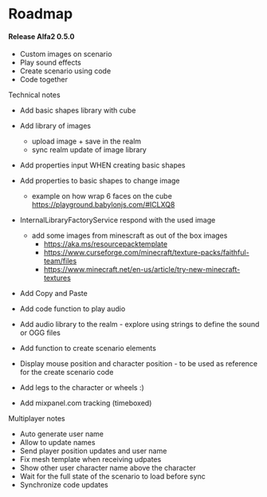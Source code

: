 # Roadmap

#### Release Alfa2 0.5.0
- Custom images on scenario
- Play sound effects
- Create scenario using code
- Code together

Technical notes
- Add basic shapes library with cube 
- Add library of images 
  - upload image + save in the realm
  - sync realm update of image library
- Add properties input WHEN creating basic shapes
- Add properties to basic shapes to change image 
  - example on how wrap 6 faces on the cube https://playground.babylonjs.com/#ICLXQ8

- InternalLibraryFactoryService respond with the used image

  - add some images from minescraft as out of the box images
    - https://aka.ms/resourcepacktemplate
    - https://www.curseforge.com/minecraft/texture-packs/faithful-team/files
    - https://www.minecraft.net/en-us/article/try-new-minecraft-textures

- Add Copy and Paste

- Add code function to play audio
- Add audio library to the realm - explore using strings to define the sound or OGG files
- Add function to create scenario elements
- Display mouse position and character position - to be used as reference 
for the create scenario code
- Add legs to the character or wheels :)
- Add mixpanel.com tracking (timeboxed)

Multiplayer notes
- Auto generate user name
- Allow to update names
- Send player position updates and user name
- Fix mesh template when receiving udpates
- Show other user character name above the character
- Wait for the full state of the scenario to load before sync
- Synchronize code updates
